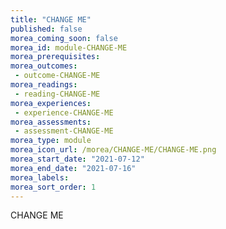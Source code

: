 ```yaml
---
title: "CHANGE ME"
published: false
morea_coming_soon: false
morea_id: module-CHANGE-ME
morea_prerequisites:
morea_outcomes:
 - outcome-CHANGE-ME
morea_readings:
 - reading-CHANGE-ME
morea_experiences:
 - experience-CHANGE-ME
morea_assessments:
 - assessment-CHANGE-ME
morea_type: module
morea_icon_url: /morea/CHANGE-ME/CHANGE-ME.png
morea_start_date: "2021-07-12"
morea_end_date: "2021-07-16"
morea_labels:
morea_sort_order: 1
---
```


CHANGE ME
